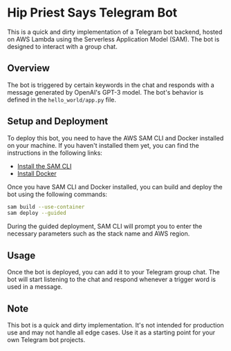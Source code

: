 # Hip Priest Says Telegram Bot

This is a quick and dirty implementation of a Telegram bot backend, hosted on AWS Lambda using the Serverless Application Model (SAM). The bot is designed to interact with a group chat.

## Overview

The bot is triggered by certain keywords in the chat and responds with a message generated by OpenAI's GPT-3 model. The bot's behavior is defined in the `hello_world/app.py` file.

## Setup and Deployment

To deploy this bot, you need to have the AWS SAM CLI and Docker installed on your machine. If you haven't installed them yet, you can find the instructions in the following links:

- [Install the SAM CLI](https://docs.aws.amazon.com/serverless-application-model/latest/developerguide/serverless-sam-cli-install.html)
- [Install Docker](https://docs.docker.com/get-docker/)

Once you have SAM CLI and Docker installed, you can build and deploy the bot using the following commands:

```bash
sam build --use-container
sam deploy --guided
```

During the guided deployment, SAM CLI will prompt you to enter the necessary parameters such as the stack name and AWS region.  

## Usage

Once the bot is deployed, you can add it to your Telegram group chat. The bot will start listening to the chat and respond whenever a trigger word is used in a message.  

## Note

This bot is a quick and dirty implementation. It's not intended for production use and may not handle all edge cases. Use it as a starting point for your own Telegram bot projects.  

